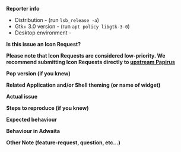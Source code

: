 **Reporter info**

 * Distribution - (run ```lsb_release -a```)
 * Gtk+ 3.0 version - (run ```apt policy libgtk-3-0```)
 * Desktop environment - 

**Is this issue an Icon Request?**

****Please note that Icon Requests are considered low-priority. We recommend submitting Icon Requests directly to [upstream Papirus](https://github.com/PapirusDevelopmentTeam/papirus-icon-theme/issues)****


**Pop version (if you knew)**



**Related Application and/or Shell theming (or name of widget)**



**Actual issue**



**Steps to reproduce (if you knew)**



**Expected behaviour**



**Behaviour in Adwaita**



**Other Note (feature-request, question, etc...)**


